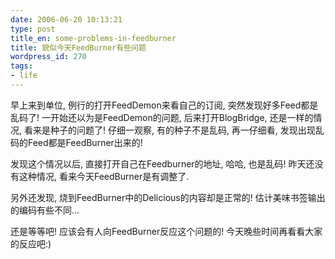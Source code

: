 ```yaml
---
date: 2006-06-20 10:13:21
type: post
title_en: some-problems-in-feedburner
title: 貌似今天FeedBurner有些问题
wordpress_id: 270
tags:
- life
---
```


早上来到单位, 例行的打开FeedDemon来看自己的订阅, 突然发现好多Feed都是乱码了! 一开始还以为是FeedDemon的问题, 后来打开BlogBridge, 还是一样的情况, 看来是种子的问题了! 仔细一观察, 有的种子不是乱码, 再一仔细看, 发现出现乱码的Feed都是FeedBurner出来的!

发现这个情况以后, 直接打开自己在Feedburner的地址, 哈哈, 也是乱码! 昨天还没有这种情况, 看来今天FeedBurner是有调整了.

另外还发现, 烧到FeedBurner中的Delicious的内容却是正常的! 估计美味书签输出的编码有些不同...

还是等等吧! 应该会有人向FeedBurner反应这个问题的! 今天晚些时间再看看大家的反应吧:)
